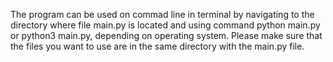 The program can be used on commad line in terminal by navigating to the directory where file main.py is located and
using command python main.py or python3 main.py, depending on operating system.
Please make sure that the files you want to use are in the same directory with the main.py file.

